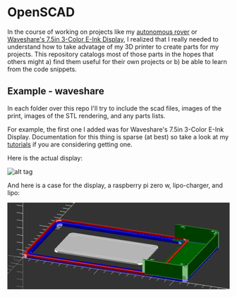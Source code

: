 # OpenSCAD

In the course of working on projects like my <a href='https://github.com/avirtuos/ros_hercules'>autonomous rover</a> or <a href='https://github.com/avirtuos/waveshare'>Waveshare's 7.5in 3-Color E-Ink Display</a>, I realized that I really needed to understand how to take advatage of my 3D printer to create parts for my projects. This repository catalogs most of those parts in the hopes that others might a) find them useful for their own projects or b) be able to learn from the code snippets. 

## Example - waveshare

In each folder over this repo I'll try to include the scad files, images of the print, images of the STL rendering, and any parts lists.

For example, the first one I added was for Waveshare's 7.5in 3-Color E-Ink Display. Documentation for this thing is sparse (at best) so take a look at my <a href='https://github.com/avirtuos/waveshare'>tutorials</a> if you are considering getting one. 

Here is the actual display:

![alt tag](https://github.com/avirtuos/waveshare/blob/master/docs/img/waveshare-e-ink.jpg?raw=true)

And here is a case for the display, a raspberry pi zero w, lipo-charger, and lipo:

![alt tag](https://github.com/avirtuos/openscad/blob/master/waveshare/docs/img/waveshare_case.png?raw=true)